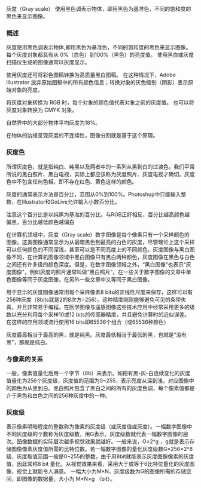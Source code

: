 灰度（Gray scale）
使用黑色调表示物体，即用黑色为基准色，不同的饱和度的黑色来显示图像。

### 概述
灰度使用黑色调表示物体,即用黑色为基准色，不同的饱和度的黑色来显示图像。 每个灰度对象都具有从 0%（白色）到100%（黑色）的亮度值。 使用黑白或灰度扫描仪生成的图像通常以灰度显示。

使用灰度还可将彩色图稿转换为高质量黑白图稿。 在这种情况下，Adobe Illustrator 放弃原始图稿中的所有颜色信息；转换对象的灰色级别（阴影）表示原始对象的亮度。

将灰度对象转换为 RGB 时，每个对象的颜色值代表对象之前的灰度值。 也可以将灰度对象转换为 CMYK 对象。

自然界中的大部分物体平均灰度为18%。

在物体的边缘呈现灰度的不连续性，图像分割就是基于这个原理。

### 灰度色
所谓灰度色，就是指纯白、纯黑以及两者中的一系列从黑到白的过渡色。我们平常所说的黑白照片、黑白电视，实际上都应该称为灰度照片、灰度电视才确切。灰度色中不包含任何色相，即不存在红色、黄色这样的颜色。

灰度的通常表示方法是百分比，范围从0%到100%。Photoshop中只能输入整数，在Illustrator和GoLive允许输入小数百分比。

注意这个百分比是以纯黑为基准的百分比。与RGB正好相反，百分比越高颜色越偏黑，百分比越低颜色越偏白

在计算机领域中，灰度（Gray scale）数字图像是每个像素只有一个采样颜色的图像。这类图像通常显示为从最暗黑色到最亮的白色的灰度，尽管理论上这个采样可以任何颜色的不同深浅，甚至可以是不同亮度上的不同颜色。灰度图像与黑白图像不同，在计算机图像领域中黑白图像只有黑白两种颜色，灰度图像在黑色与白色之间还有许多级的颜色深度。但是，在数字图像领域之外，“黑白图像”也表示“灰度图像”，例如灰度的照片通常叫做“黑白照片”。在一些关于数字图像的文章中单色图像等同于灰度图像，在另外一些文章中又等同于黑白图像。

用于显示的灰度图像通常用每个采样像素8 bits的非线性尺度来保存，这样可以有256种灰度（8bits就是2的8次方=256）。这种精度刚刚能够避免可见的条带失真，并且非常易于编程。在医学图像与遥感图像这些技术应用中经常采用更多的级数以充分利用每个采样10或12 bits的传感器精度，并且避免计算时的近似误差。在这样的应用领域流行使用16 bits即65536个组合（或65536种颜色）

灰度最高相当于最高的黑，就是纯黑。灰度最低相当于最低的黑，也就是“没有黑”，那就是纯白。

### 与像素的关系
一般，像素值量化后用一个字节（8b）来表示。如把有黑-灰-白连续变化的灰度值量化为256个灰度级，灰度值的范围为0~255，表示亮度从深到浅，对应图像中的颜色为从黑到白。黑白照片包含了黑白之间的所有的灰度色调，每个像素值都是介于黑色和白色之间的256种灰度中的一种。

### 灰度级
表示像素明暗程度的整数称为像素的灰度级（或灰度值或灰度）。一幅数字图像中不同灰度级的个数称为灰度级数，用G表示。灰度级数就代表一幅数字图像的层次。图像数据的实际层次越多视觉效果就越好。一般来说，G=2^g ，g就是表示存储图像像素灰度值所需的比特位数。若一幅数字图像的量化灰度级数G=256=2^8级，灰度取值范围一般是0~255的整数，由于用8bit就能表示灰度图像像素的灰度值，因此常称8 bit 量化。从视觉效果来看，采用大于或等于6比特位量化的灰度图像，视觉上就能令人满意。 一幅大小为M×N、灰度级数为G的图像所需的存储空间，即图像的数据量，大小为 M×N×g （bit）。